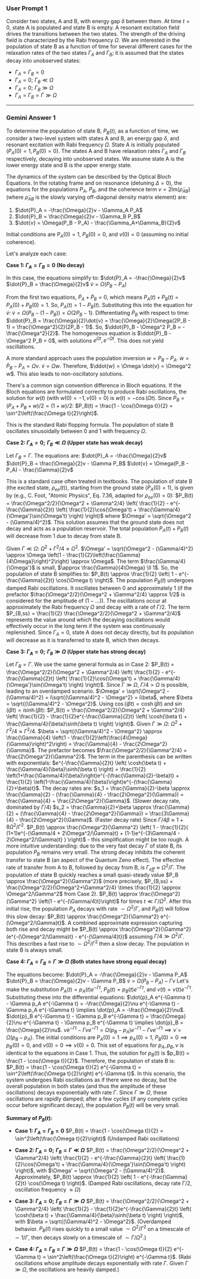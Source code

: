 ### User Prompt 1
 
Consider two states, A and B, with energy gap $\delta$ between them. At time $t=0$, state A is populated and state B is empty. A resonant excitation field drives the transitions between the two states. The strength of the driving field is characterized by the Rabi frequency $\Omega$. We are interested in the population of state B as a function of time for several different cases for the relaxation rates of the two states $\Gamma_A$ and $\Gamma_B$; it is assumed that the states decay into unobserved states:
- $\Gamma_A=\Gamma_B=0$
- $\Gamma_A=0;\,\,\Gamma_B\ll \Omega$
- $\Gamma_A=0;\,\,\Gamma_B\gg \Omega$
- $\Gamma_A=\Gamma_B=\Gamma\gg \Omega$

---
### Gemini Answer 1

To determine the population of state B, $P_B(t)$, as a function of time, we consider a two-level system with states A and B, an energy gap $\delta$, and resonant excitation with Rabi frequency $\Omega$. State A is initially populated ($P_A(0)=1, P_B(0)=0$). The states A and B have relaxation rates $\Gamma_A$ and $\Gamma_B$ respectively, decaying into unobserved states. We assume state A is the lower energy state and B is the upper energy state.

The dynamics of the system can be described by the Optical Bloch Equations. In the rotating frame and on resonance (detuning $\Delta=0$), the equations for the populations $P_A$, $P_B$, and the coherence term $v = 2\text{Im}(\tilde{\rho}_{AB})$ (where $\tilde{\rho}_{AB}$ is the slowly varying off-diagonal density matrix element) are:
1.  $\dot{P}_A = -\frac{\Omega}{2}v - \Gamma_A P_A$
2.  $\dot{P}_B = \frac{\Omega}{2}v - \Gamma_B P_B$
3.  $\dot{v} = \Omega(P_B - P_A) - \frac{\Gamma_A+\Gamma_B}{2}v$

Initial conditions are $P_A(0)=1$, $P_B(0)=0$, and $v(0)=0$ (assuming no initial coherence).

Let's analyze each case:

**Case 1: $\Gamma_A = \Gamma_B = 0$ (No decay)**

In this case, the equations simplify to:
$\dot{P}_A = -\frac{\Omega}{2}v$
$\dot{P}_B = \frac{\Omega}{2}v$
$\dot{v} = \Omega(P_B - P_A)$

From the first two equations, $\dot{P}_A + \dot{P}_B = 0$, which means $P_A(t) + P_B(t) = P_A(0) + P_B(0) = 1$. So, $P_A(t) = 1 - P_B(t)$.
Substituting this into the equation for $\dot{v}$:
$\dot{v} = \Omega(P_B - (1-P_B)) = \Omega(2P_B - 1)$.
Differentiating $\dot{P}_B$ with respect to time:
$\ddot{P}_B = \frac{\Omega}{2}\dot{v} = \frac{\Omega}{2}\Omega(2P_B - 1) = \frac{\Omega^2}{2}(2P_B - 1)$.
So, $\ddot{P}_B - \Omega^2 P_B = -\frac{\Omega^2}{2}$.
The homogeneous equation is $\ddot{P}_B - \Omega^2 P_B = 0$, with solutions $e^{\Omega t}, e^{-\Omega t}$. This does not yield oscillations.

A more standard approach uses the population inversion $w = P_B - P_A$.
$\dot{w} = \dot{P}_B - \dot{P}_A = \Omega v$.
$\dot{v} = \Omega w$.
Therefore, $\ddot{w} = \Omega \dot{v} = \Omega^2 w$. This also leads to non-oscillatory solutions.

There's a common sign convention difference in Bloch equations. If the Bloch equations are formulated correctly to produce Rabi oscillations, the solution for $w(t)$ (with $w(0)=-1, v(0)=0$) is $w(t) = -\cos(\Omega t)$.
Since $P_B = (P_A+P_B+w)/2 = (1+w)/2$:
$P_B(t) = \frac{1 - \cos(\Omega t)}{2} = \sin^2\left(\frac{\Omega t}{2}\right)$.

This is the standard Rabi flopping formula. The population of state B oscillates sinusoidally between 0 and 1 with frequency $\Omega$.

**Case 2: $\Gamma_A = 0; \,\, \Gamma_B \ll \Omega$ (Upper state has weak decay)**

Let $\Gamma_B = \Gamma$. The equations are:
$\dot{P}_A = -\frac{\Omega}{2}v$
$\dot{P}_B = \frac{\Omega}{2}v - \Gamma P_B$
$\dot{v} = \Omega(P_B - P_A) - \frac{\Gamma}{2}v$

This is a standard case often treated in textbooks. The population of state B (the excited state, $\rho_{ee}(t)$), starting from the ground state ($P_A(0)=1$), is given by (e.g., C. Foot, "Atomic Physics", Eq. 7.36, adapted for $\rho_{ee}(0)=0$):
$P_B(t) = \frac{\Omega^2/2}{\Omega^2 + \Gamma^2/4} \left( \frac{1}{2} - e^{-\frac{\Gamma}{2}t} \left( \frac{1}{2}\cos(\Omega't) + \frac{\Gamma/4}{\Omega'}\sin(\Omega't) \right) \right)$
where $\Omega' = \sqrt{\Omega^2 - (\Gamma/4)^2}$. This solution assumes that the ground state does not decay and acts as a population reservoir. The total population $P_A(t)+P_B(t)$ will decrease from 1 due to decay from state B.

Given $\Gamma \ll \Omega$:
$\Omega^2 + \Gamma^2/4 \approx \Omega^2$.
$\Omega' = \sqrt{\Omega^2 - (\Gamma/4)^2} \approx \Omega \left(1 - \frac{1}{2}\left(\frac{\Gamma}{4\Omega}\right)^2\right) \approx \Omega$.
The term $\frac{\Gamma/4}{\Omega'}$ is small, $\approx \frac{\Gamma}{4\Omega} \ll 1$.
So, the population of state B simplifies to:
$P_B(t) \approx \frac{1}{2} \left( 1 - e^{-\frac{\Gamma}{2}t} \cos(\Omega t) \right)$.
The population $P_B(t)$ undergoes damped Rabi oscillations. It oscillates between 0 and approximately 1 (if the prefactor $\frac{\Omega^2/2}{\Omega^2 + \Gamma^2/4} \approx 1/2$ is considered for the amplitude of $(1-\dots)$). The oscillations occur at approximately the Rabi frequency $\Omega$ and decay with a rate of $\Gamma/2$. The term $P_{B,ss} = \frac{1}{2} \frac{\Omega^2/2}{\Omega^2 + \Gamma^2/4}$ represents the value around which the decaying oscillations would effectively occur in the long term if the system was continuously replenished. Since $\Gamma_A=0$, state A does not decay directly, but its population will decrease as it is transferred to state B, which then decays.

**Case 3: $\Gamma_A = 0; \,\, \Gamma_B \gg \Omega$ (Upper state has strong decay)**

Let $\Gamma_B = \Gamma$. We use the same general formula as in Case 2:
$P_B(t) = \frac{\Omega^2/2}{\Omega^2 + \Gamma^2/4} \left( \frac{1}{2} - e^{-\frac{\Gamma}{2}t} \left( \frac{1}{2}\cos(\Omega't) + \frac{\Gamma/4}{\Omega'}\sin(\Omega't) \right) \right)$.
Since $\Gamma \gg \Omega$, $\Gamma/4 > \Omega$ is possible, leading to an overdamped scenario.
$\Omega' = \sqrt{\Omega^2 - (\Gamma/4)^2} = i\sqrt{(\Gamma/4)^2 - \Omega^2} = i\beta$, where $\beta = \sqrt{(\Gamma/4)^2 - \Omega^2}$.
Using $\cos(i\beta t) = \cosh(\beta t)$ and $\sin(i\beta t) = i\sinh(\beta t)$:
$P_B(t) = \frac{\Omega^2/2}{\Omega^2 + \Gamma^2/4} \left( \frac{1}{2} - \frac{1}{2}e^{-\frac{\Gamma}{2}t} \left( \cosh(\beta t) + \frac{\Gamma/4}{\beta}\sinh(\beta t) \right) \right)$.
Given $\Gamma \gg \Omega$:
$\Omega^2 + \Gamma^2/4 \approx \Gamma^2/4$.
$\beta = \sqrt{(\Gamma/4)^2 - \Omega^2} \approx \frac{\Gamma}{4} \left(1 - \frac{1}{2}\left(\frac{4\Omega}{\Gamma}\right)^2\right) = \frac{\Gamma}{4} - \frac{2\Omega^2}{\Gamma}$.
The prefactor becomes $\frac{\Omega^2/2}{\Gamma^2/4} = \frac{2\Omega^2}{\Gamma^2}$.
The term in the parenthesis can be written with exponentials: $e^{-\frac{\Gamma}{2}t} \left( \cosh(\beta t) + \frac{\Gamma/4}{\beta}\sinh(\beta t) \right) = \frac{1}{2} \left(1+\frac{\Gamma/4}{\beta}\right)e^{-(\frac{\Gamma}{2}-\beta)t} + \frac{1}{2} \left(1-\frac{\Gamma/4}{\beta}\right)e^{-(\frac{\Gamma}{2}+\beta)t}$.
The decay rates are:
$s_1 = \frac{\Gamma}{2}-\beta \approx \frac{\Gamma}{2} - (\frac{\Gamma}{4} - \frac{2\Omega^2}{\Gamma}) = \frac{\Gamma}{4} + \frac{2\Omega^2}{\Gamma}$. (Slower decay rate, dominated by $\Gamma/4$)
$s_2 = \frac{\Gamma}{2}+\beta \approx \frac{\Gamma}{2} + (\frac{\Gamma}{4} - \frac{2\Omega^2}{\Gamma}) = \frac{3\Gamma}{4} - \frac{2\Omega^2}{\Gamma}$. (Faster decay rate)
Since $\Gamma/4\beta \approx 1 + 8\Omega^2/\Gamma^2$.
$P_B(t) \approx \frac{\Omega^2}{\Gamma^2} \left( 1 - \frac{1}{2}( (1+1)e^{-(\Gamma/4 + 2\Omega^2/\Gamma)t} + (1-1)e^{-(3\Gamma/4 - 2\Omega^2/\Gamma)t} ) \right)$ - this simplification might be too rough.
A more intuitive understanding: due to the very fast decay $\Gamma$ of state B, its population $P_B$ remains very small. The strong decay inhibits the coherent transfer to state B (an aspect of the Quantum Zeno effect). The effective rate of transfer from A to B, followed by decay from B, is $\Gamma_{eff} \approx \Omega^2/\Gamma$.
The population of state B quickly reaches a small quasi-steady value $P_B \approx \frac{\Omega^2}{\Gamma^2}$ (more precisely, $P_{B,ss} = \frac{\Omega^2/2}{\Omega^2+\Gamma^2/4} \times \frac{1}{2} \approx \Omega^2/\Gamma^2$ from Case 2).
$P_B(t) \approx \frac{\Omega^2}{\Gamma^2} \left(1 - e^{-(\Gamma/4)t}\right)$ for times $t \ll \Gamma/\Omega^2$. After this initial rise, the population $P_A$ decays with rate $\sim \Omega^2/\Gamma$, and $P_B(t)$ will follow this slow decay: $P_B(t) \approx \frac{\Omega^2}{\Gamma^2} e^{-(\Omega^2/\Gamma)t}$.
A combined approximate expression capturing both rise and decay might be $P_B(t) \approx \frac{\Omega^2}{\Gamma^2} (e^{-(\Omega^2/\Gamma)t} - e^{-(\Gamma/4)t})$ assuming $\Gamma/4 \gg \Omega^2/\Gamma$. This describes a fast rise to $\sim \Omega^2/\Gamma^2$ then a slow decay. The population in state B is always small.

**Case 4: $\Gamma_A = \Gamma_B = \Gamma \gg \Omega$ (Both states have strong equal decay)**

The equations become:
$\dot{P}_A = -\frac{\Omega}{2}v - \Gamma P_A$
$\dot{P}_B = \frac{\Omega}{2}v - \Gamma P_B$
$\dot{v} = \Omega(P_B - P_A) - \Gamma v$
Let's make the substitution $P_A(t) = p_A(t)e^{-\Gamma t}$, $P_B(t) = p_B(t)e^{-\Gamma t}$, and $v(t) = \nu(t)e^{-\Gamma t}$.
Substituting these into the differential equations:
$\dot{p}_A e^{-\Gamma t} - \Gamma p_A e^{-\Gamma t} = -\frac{\Omega}{2}\nu e^{-\Gamma t} - \Gamma p_A e^{-\Gamma t} \implies \dot{p}_A = -\frac{\Omega}{2}\nu$.
$\dot{p}_B e^{-\Gamma t} - \Gamma p_B e^{-\Gamma t} = \frac{\Omega}{2}\nu e^{-\Gamma t} - \Gamma p_B e^{-\Gamma t} \implies \dot{p}_B = \frac{\Omega}{2}\nu$.
$\dot{\nu} e^{-\Gamma t} - \Gamma \nu e^{-\Gamma t} = \Omega(p_B - p_A)e^{-\Gamma t} - \Gamma \nu e^{-\Gamma t} \implies \dot{\nu} = \Omega(p_B - p_A)$.
The initial conditions are $P_A(0)=1 \implies p_A(0)=1$, $P_B(0)=0 \implies p_B(0)=0$, and $v(0)=0 \implies \nu(0)=0$.
This set of equations for $p_A, p_B, \nu$ is identical to the equations in Case 1.
Thus, the solution for $p_B(t)$ is $p_B(t) = \frac{1 - \cos(\Omega t)}{2}$.
Therefore, the population of state B is:
$P_B(t) = \frac{1 - \cos(\Omega t)}{2} e^{-\Gamma t} = \sin^2\left(\frac{\Omega t}{2}\right) e^{-\Gamma t}$.
In this scenario, the system undergoes Rabi oscillations as if there were no decay, but the overall population in both states (and thus the amplitude of these oscillations) decays exponentially with rate $\Gamma$. Since $\Gamma \gg \Omega$, these oscillations are rapidly damped; after a few cycles (if any complete cycles occur before significant decay), the population $P_B(t)$ will be very small.

**Summary of $P_B(t)$:**

* **Case 1: $\Gamma_A=\Gamma_B=0$**
    $P_B(t) = \frac{1 - \cos(\Omega t)}{2} = \sin^2\left(\frac{\Omega t}{2}\right)$
    (Undamped Rabi oscillations)

* **Case 2: $\Gamma_A=0;\,\,\Gamma_B = \Gamma \ll \Omega$**
    $P_B(t) = \frac{\Omega^2/2}{\Omega^2 + \Gamma^2/4} \left( \frac{1}{2} - e^{-\frac{\Gamma}{2}t} \left( \frac{1}{2}\cos(\Omega't) + \frac{\Gamma/4}{\Omega'}\sin(\Omega't) \right) \right)$, with $\Omega' = \sqrt{\Omega^2 - (\Gamma/4)^2}$.
    Approximately, $P_B(t) \approx \frac{1}{2} \left( 1 - e^{-\frac{\Gamma}{2}t} \cos(\Omega t) \right)$.
    (Damped Rabi oscillations, decay rate $\Gamma/2$, oscillation frequency $\approx \Omega$)

* **Case 3: $\Gamma_A=0;\,\,\Gamma_B = \Gamma \gg \Omega$**
    $P_B(t) = \frac{\Omega^2/2}{\Omega^2 + \Gamma^2/4} \left( \frac{1}{2} - \frac{1}{2}e^{-\frac{\Gamma}{2}t} \left( \cosh(\beta t) + \frac{\Gamma/4}{\beta}\sinh(\beta t) \right) \right)$, with $\beta = \sqrt{(\Gamma/4)^2 - \Omega^2}$.
    (Overdamped behavior. $P_B(t)$ rises quickly to a small value $\sim \Omega^2/\Gamma^2$ on a timescale of $\sim 1/\Gamma$, then decays slowly on a timescale of $\sim \Gamma/\Omega^2$.)

* **Case 4: $\Gamma_A=\Gamma_B=\Gamma\gg \Omega$**
    $P_B(t) = \frac{1 - \cos(\Omega t)}{2} e^{-\Gamma t} = \sin^2\left(\frac{\Omega t}{2}\right) e^{-\Gamma t}$.
    (Rabi oscillations whose amplitude decays exponentially with rate $\Gamma$. Given $\Gamma \gg \Omega$, the oscillations are heavily damped.)